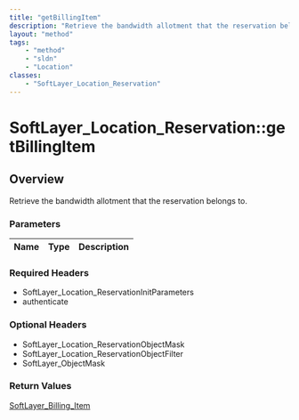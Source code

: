```yaml
---
title: "getBillingItem"
description: "Retrieve the bandwidth allotment that the reservation belongs to."
layout: "method"
tags:
    - "method"
    - "sldn"
    - "Location"
classes:
    - "SoftLayer_Location_Reservation"
---
```

# SoftLayer_Location_Reservation::getBillingItem
## Overview 
Retrieve the bandwidth allotment that the reservation belongs to.

### Parameters 
|Name | Type | Description |
| --- | --- | --- |


### Required Headers
* SoftLayer_Location_ReservationInitParameters
* authenticate

### Optional Headers
* SoftLayer_Location_ReservationObjectMask
* SoftLayer_Location_ReservationObjectFilter
* SoftLayer_ObjectMask

### Return Values
<a href='/reference/datatypes/SoftLayer_Billing_Item'>SoftLayer_Billing_Item </a>
